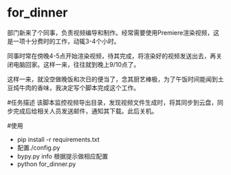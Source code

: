 # for_dinner
部门新来了个同事，负责视频编导和制作。经常需要使用Premiere渲染视频，这是一项十分费时的工作，动辄3-4个小时。

同事时常在傍晚4-5点开始渲染视频，待其完成，将渲染好的视频发送出去，再关闭电脑回家。这样一来，往往就到晚上9/10点了。

这样一来，就没空做晚饭和次日的便当了，念其厨艺棒极，为了午饭时间能闻到土豆炖牛肉的香味，我决定写个脚本完成这个工作。

#任务描述
该脚本监控视频导出目录，发现视频文件生成时，将其同步到云盘，同步完成后给相关人员发送邮件，通知其下载。此后关机。

#使用
*  pip install -r requirements.txt
*  配置./config.py
*  bypy.py info 根据提示做相应配置
*  python for_dinner.py
